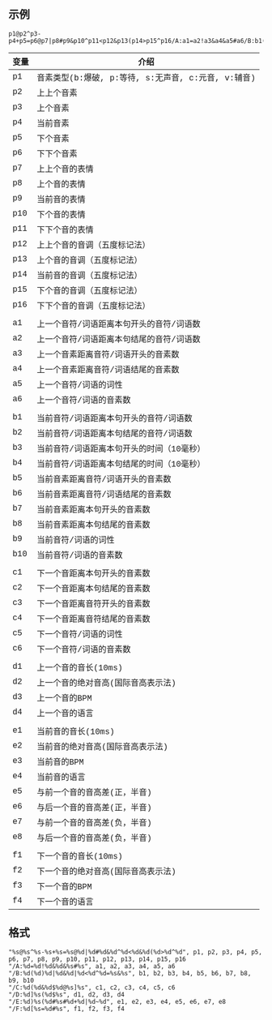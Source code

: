 <style>* { font-family: Consolas, 'Courier New', monospace, 'Microsoft Yahei' }</style>
## 示例
```
p1@p2^p3-p4+p5=p6@p7|p8#p9&p10^p11<p12&p13(p14>p15^p16/A:a1=a2!a3&a4&a5#a6/B:b1(b2)b3|b4&b5|b6<b7^b8=b9&b10/C:c1(c2&c3$c4@c5]c6/D:d1]d2(d3$d4/E:e1)e2(e3#e4#e5+e6|e7~e8/F:f1[f2=f3#f4
```
| 变量 | 介绍 |
| ---- | ---- |
| p1 | 音素类型(b:爆破, p:等待, s:无声音, c:元音, v:辅音) |
| p2 | 上上个音素 |
| p3 | 上个音素 |
| p4 | 当前音素 |
| p5 | 下个音素 |
| p6 | 下下个音素 |
| p7 | 上上个音的表情 |
| p8 | 上个音的表情 |
| p9 | 当前音的表情 |
| p10 | 下个音的表情 |
| p11 | 下下个音的表情 |
| p12 | 上上个音的音调（五度标记法） |
| p13 | 上个音的音调（五度标记法） |
| p14 | 当前音的音调（五度标记法） |
| p15 | 下个音的音调（五度标记法） |
| p16 | 下下个音的音调（五度标记法） |
| | |
| a1 | 上一个音符/词语距离本句开头的音符/词语数 |
| a2 | 上一个音符/词语距离本句结尾的音符/词语数 |
| a3 | 上一个音素距离音符/词语开头的音素数 |
| a4 | 上一个音素距离音符/词语结尾的音素数 |
| a5 | 上一个音符/词语的词性 |
| a6 | 上一个音符/词语的音素数 |
| | |
| b1 | 当前音符/词语距离本句开头的音符/词语数 |
| b2 | 当前音符/词语距离本句结尾的音符/词语数 |
| b3 | 当前音符/词语距离本句开头的时间（10毫秒） |
| b4 | 当前音符/词语距离本句结尾的时间（10毫秒） |
| b5 | 当前音素距离音符/词语开头的音素数 |
| b6 | 当前音素距离音符/词语结尾的音素数 |
| b7 | 当前音素距离本句开头的音素数 |
| b8 | 当前音素距离本句结尾的音素数 |
| b9 | 当前音符/词语的词性 |
| b10 | 当前音符/词语的音素数 |
| | |
| c1 | 下一个音距离本句开头的音素数 |
| c2 | 下一个音距离本句结尾的音素数 |
| c3 | 下一个音距离音符开头的音素数 |
| c4 | 下一个音距离音符结尾的音素数 |
| c5 | 下一个音符/词语的词性 |
| c6 | 下一个音符/词语的音素数 |
| | |
| d1 | 上一个音的音长(10ms) |
| d2 | 上一个音的绝对音高(国际音高表示法) |
| d3 | 上一个音的BPM |
| d4 | 上一个音的语言 |
| | |
| e1 | 当前音的音长(10ms) |
| e2 | 当前音的绝对音高(国际音高表示法) |
| e3 | 当前音的BPM |
| e4 | 当前音的语言 |
| e5 | 与前一个音的音高差(正，半音) |
| e6 | 与后一个音的音高差(正，半音) |
| e7 | 与前一个音的音高差(负，半音) |
| e8 | 与后一个音的音高差(负，半音) |
| | |
| f1 | 下一个音的音长(10ms) |
| f2 | 下一个音的绝对音高(国际音高表示法) |
| f3 | 下一个音的BPM |
| f4 | 下一个音的语言 |

## 格式
```
"%s@%s^%s-%s+%s=%s@%d|%d#%d&%d^%d<%d&%d(%d>%d^%d", p1, p2, p3, p4, p5, p6, p7, p8, p9, p10, p11, p12, p13, p14, p15, p16
"/A:%d=%d!%d&%d&%s#%s", a1, a2, a3, a4, a5, a6
"/B:%d(%d)%d|%d&%d|%d<%d^%d=%s&%s", b1, b2, b3, b4, b5, b6, b7, b8, b9, b10
"/C:%d(%d&%d$%d@%s]%s", c1, c2, c3, c4, c5, c6
"/D:%d]%s(%d$%s", d1, d2, d3, d4
"/E:%d)%s(%d#%s#%d+%d|%d~%d", e1, e2, e3, e4, e5, e6, e7, e8
"/F:%d[%s=%d#%s", f1, f2, f3, f4
```
